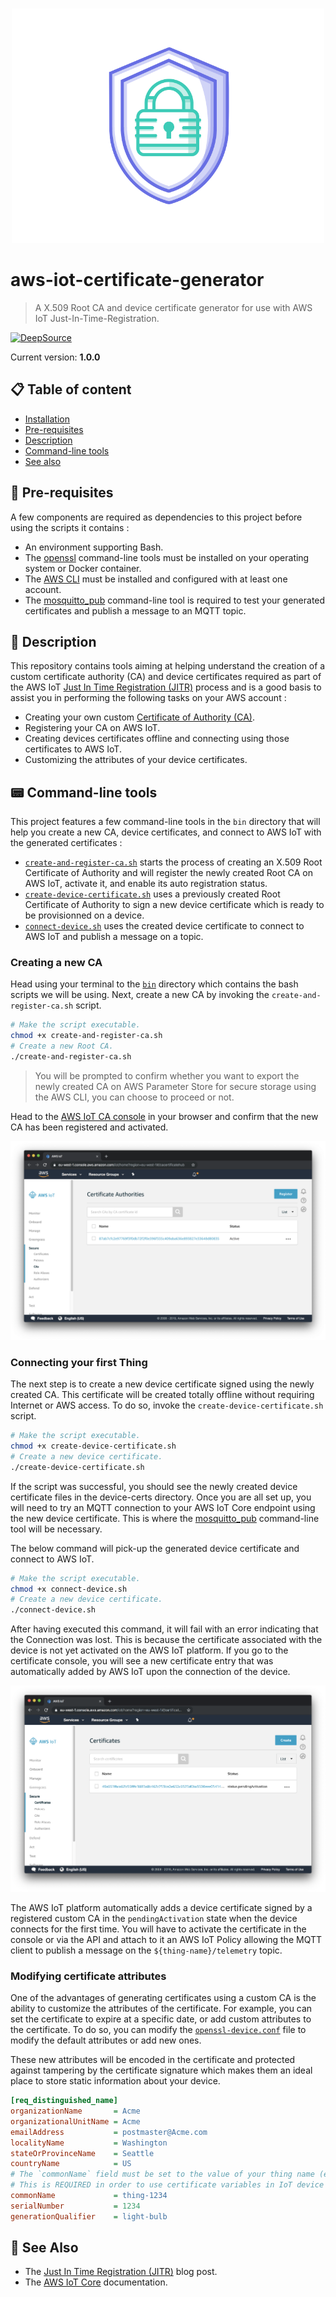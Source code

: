 <br />
<p align="center">
  <img width="500" src="assets/icon.png" />
</p>

# aws-iot-certificate-generator
> A X.509 Root CA and device certificate generator for use with AWS IoT Just-In-Time-Registration.

[![DeepSource](https://deepsource.io/gh/HQarroum/aws-iot-certificate-generator.svg/?label=active+issues&show_trend=true&token=5PhfiMSqrajKf7juZAV7Cxbb)](https://deepsource.io/gh/HQarroum/aws-iot-certificate-generator/?ref=repository-badge)

Current version: **1.0.0**

## 📋 Table of content

- [Installation](#-install)
- [Pre-requisites](#-pre-requisites)
- [Description](#-description)
- [Command-line tools](#-command-line-tools)
- [See also](#-see-also)

## 🎒 Pre-requisites

A few components are required as dependencies to this project before using the scripts it contains :

- An environment supporting Bash.
- The [openssl](https://wiki.openssl.org/index.php/Command_Line_Utilities) command-line tools must be installed on your operating system or Docker container.
- The [AWS CLI](https://aws.amazon.com/cli/) must be installed and configured with at least one account.
- The [mosquitto_pub](https://mosquitto.org/man/mosquitto_pub-1.html) command-line tool is required to test your generated certificates and publish a message to an MQTT topic.

## 🔰 Description

This repository contains tools aiming at helping understand the creation of a custom certificate authority (CA) and device certificates required as part of the AWS IoT [Just In Time Registration (JITR)](https://aws.amazon.com/fr/blogs/iot/just-in-time-registration-of-device-certificates-on-aws-iot/) process and is a good basis to assist you in performing the following tasks on your AWS account :

- Creating your own custom [Certificate of Authority (CA)](https://en.wikipedia.org/wiki/Root_certificate).
- Registering your CA on AWS IoT.
- Creating devices certificates offline and connecting using those certificates to AWS IoT.
- Customizing the attributes of your device certificates.

## 📟 Command-line tools

This project features a few command-line tools in the `bin` directory that will help you create a new CA, device certificates, and connect to AWS IoT with the generated certificates :

- [`create-and-register-ca.sh`](bin/create-and-register-ca.sh) starts the process of creating an X.509 Root Certificate of Authority and will register the newly created Root CA on AWS IoT, activate it, and enable its auto registration status.
- [`create-device-certificate.sh`](bin/create-device-certificate.sh) uses a previously created Root Certificate of Authority to sign a new device certificate which is ready to be provisionned on a device.
- [`connect-device.sh`](bin/connect-device.sh) uses the created device certificate to connect to AWS IoT and publish a message on a topic.

### Creating a new CA

Head using your terminal to the [`bin`](./bin/) directory which contains the bash scripts we will be using. Next, create a new CA by invoking the `create-and-register-ca.sh` script.

```bash
# Make the script executable.
chmod +x create-and-register-ca.sh
# Create a new Root CA.
./create-and-register-ca.sh
```

> You will be prompted to confirm whether you want to export the newly created CA on AWS Parameter Store for secure storage using the AWS CLI, you can choose to proceed or not.

Head to the [AWS IoT CA console](https://console.aws.amazon.com/iot/home#/cacertificatehub) in your browser and confirm that the new CA has been registered and activated.

<p align="center">
  <img src="assets/certificate-hub.png" />
</p>

### Connecting your first Thing

The next step is to create a new device certificate signed using the newly created CA. This certificate will be created totally offline without requiring Internet or AWS access. To do so, invoke the `create-device-certificate.sh` script.

```bash
# Make the script executable.
chmod +x create-device-certificate.sh
# Create a new device certificate.
./create-device-certificate.sh
```

If the script was successful, you should see the newly created device certificate files in the device-certs directory. Once you are all set up, you will need to try an MQTT connection to your AWS IoT Core endpoint using the new device certificate.
This is where the [mosquitto_pub](https://mosquitto.org/man/mosquitto_pub-1.html) command-line tool will be necessary.

The below command will pick-up the generated device certificate and connect to AWS IoT.

```bash
# Make the script executable.
chmod +x connect-device.sh
# Create a new device certificate.
./connect-device.sh
```

After having executed this command, it will fail with an error indicating that the Connection was lost. This is because the certificate associated with the device is not yet activated on the AWS IoT platform. If you go to the certificate console, you will see a new certificate entry that was automatically added by AWS IoT upon the connection of the device.

<p align="center">
  <img src="assets/certificate.png" />
</p>

The AWS IoT platform automatically adds a device certificate signed by a registered custom CA in the `pendingActivation` state when the device connects for the first time. You will have to activate the certificate in the console or via the API and attach to it an AWS IoT Policy allowing the MQTT client to publish a message on the `${thing-name}/telemetry` topic.

### Modifying certificate attributes

One of the advantages of generating certificates using a custom CA is the ability to customize the attributes of the certificate. For example, you can set the certificate to expire at a specific date, or add custom attributes to the certificate. To do so, you can modify the [`openssl-device.conf`](./bin/config/openssl-device.conf) file to modify the default attributes or add new ones.

These new attributes will be encoded in the certificate and protected against tampering by the certificate signature which makes them an ideal place to store static information about your device.

```ini
[req_distinguished_name]
organizationName       = Acme
organizationalUnitName = Acme
emailAddress           = postmaster@Acme.com
localityName           = Washington
stateOrProvinceName    = Seattle
countryName            = US
# The `commonName` field must be set to the value of your thing name (e.g thing-1234).
# This is REQUIRED in order to use certificate variables in IoT device policies.
commonName             = thing-1234
serialNumber           = 1234
generationQualifier    = light-bulb
```

## 👀 See Also

- The [Just In Time Registration (JITR)](https://aws.amazon.com/fr/blogs/iot/just-in-time-registration-of-device-certificates-on-aws-iot/) blog post.
- The [AWS IoT Core](https://aws.amazon.com/iot/) documentation.
